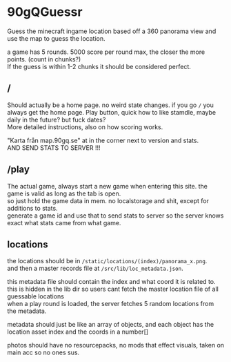 # 90gQGuessr

Guess the minecraft ingame location based off a 360 panorama view and use the map to guess the location.  

a game has 5 rounds. 5000 score per round max, the closer the more points. (count in chunks?)  
If the guess is within 1-2 chunks it should be considered perfect.  


## /
Should actually be a home page. no weird state changes. if you go `/` you always get the home page.
Play button, quick how to like stamdle, maybe daily in the future? but fuck dates?  
More detailed instructions, also on how scoring works.  

"Karta från map.90gq.se" at in the corner next to version and stats.  
AND SEND STATS TO SERVER !!!   

## /play
The actual game, always start a new game when entering this site. the game is valid as long as the tab is open.  
so just hold the game data in mem. no localstorage and shit, except for additions to stats.  
generate a game id and use that to send stats to server so the server knows exact what stats came from what game.  


## locations
the locations should be in `/static/locations/(index)/panorama_x.png`.  
and then a master records file at `/src/lib/loc_metadata.json`.  

this metadata file should contain the index and what coord it is related to.  
this is hidden in the lib dir so users cant fetch the master location file of all guessable locations  
when a play round is loaded, the server fetches 5 random locations from the metadata.  

metadata should just be like an array of objects, and each object has the location asset index and the coords in a number[]  

photos should have no resourcepacks, no mods that effect visuals, taken on main acc so no ones sus.  

